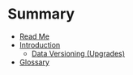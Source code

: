 # Summary

* [Read Me](README.md)
* [Introduction](docs/intro/README.md)
  * [Data Versioning (Upgrades)](docs/upgrade.md)
* [Glossary](docs/GLOSSARY.md)

